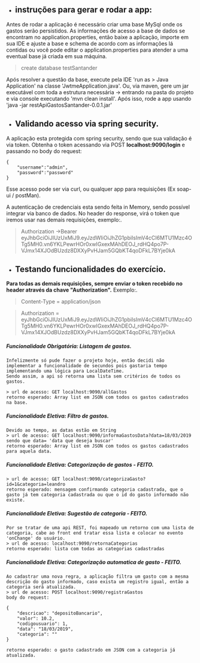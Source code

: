 
- ## instruções para gerar e rodar a app:

Antes de rodar a aplicação é necessário criar uma base MySql onde os gastos serão persistidos.
As informações de acesso a base de dados se encontram no application.properties, então baixe a aplicação, importe em sua IDE e ajuste a base e schema de acordo com as informações lá contidas ou você pode editar o application.properties para atender a uma eventual base já criada em sua máquina.

> create database testSantander

Após resolver a questão da base, execute pela IDE 'run as > Java Application' na classe 'JwtmeApplication.java'.
Ou, via maven, gere um jar executável com toda a estrutura necessária -> entrando na pasta do projeto e via console executando 'mvn clean install'. 
Após isso, rode a app usando 'java -jar restApiGastosSantander-0.0.1.jar'

- ## Validando acesso via spring security.

A aplicação esta protegida com spring security, sendo que sua validação é via token.
Obtenha o token acessando via POST **localhost:9090/login** e passando no body do request: 
```
{
	"username":"admin",
	"password":"password"
}
```
Esse acesso pode ser via curl, ou qualquer app para requisições (Ex soap-ui / postMan).

A autenticação de credenciais esta sendo feita in Memory, sendo possível integrar via banco de dados.
No header do response, virá o token que iremos usar nas demais requisições, exemplo:.

> Authorization →Bearer eyJhbGciOiJIUzUxMiJ9.eyJzdWIiOiJhZG1pbiIsImV4cCI6MTU1Mzc4OTg5MH0.vn6YKLPewrHOr0xwIGxexMAhDEOJ_rdHQ4po7P-VJmx14XJOdBUzdz8DXXyPvHJam5GQbKT4qoDFkL7BYje0kA

- ## Testando funcionalidades do exercício.

**Para todas as demais requisições, sempre enviar o token recebido no header através da chave "Authorization".**
Exemplo:.

> Content-Type = application/json 
 
> Authorization = eyJhbGciOiJIUzUxMiJ9.eyJzdWIiOiJhZG1pbiIsImV4cCI6MTU1Mzc4OTg5MH0.vn6YKLPewrHOr0xwIGxexMAhDEOJ_rdHQ4po7P-VJmx14XJOdBUzdz8DXXyPvHJam5GQbKT4qoDFkL7BYje0kA 


##### Funcionalidade Obrigatória: Listagem de gastos.
	Infelizmente só pude fazer o projeto hoje, então decidi não implementar a funcionalidade de secundos pois gastaria tempo implementando uma lógica para LocalDateTime.
	Sendo assim, a api só retorna uma lista sem critérios de todos os gastos.
	
	> url de acesso: GET localhost:9090/allGastos
	retorno esperado: Array list em JSON com todos os gastos cadastrados na base.
	
##### Funcionalidade Eletiva: Filtro de gastos.
	Devido ao tempo, as datas estão em String
	> url de acesso: GET localhost:9090/informaGastosData?data=18/03/2019 
	sendo que data= 'data que deseja buscar'
	retorno esperado: Array list em JSON com todos os gastos cadastrados para aquela data.
	
##### Funcionalidade Eletiva: Categorização de gastos - FEITO.
	> url de acesso: GET localhost:9090/categorizaGasto?id=1&categoria=leandro
	retorno esperado: mensagem confirmando categoria cadastrada, que o gasto já tem categoria cadastrada ou que o id do gasto informado não existe.
	
##### Funcionalidade Eletiva: Sugestão de categoria - FEITO.
	Por se tratar de uma api REST, foi mapeado um retorno com uma lista de categoria, cabe ao front end tratar essa lista e colocar no evento 'onChange' do usuário.
	> url de acesso: localhost:9090/retornaCategorias
	retorno esperado: lista com todas as categorias cadastradas
	
##### Funcionalidade Eletiva: Categorização automatica de gasto - FEITO.
	Ao cadastrar uma nova regra, a aplicação filtra um gasto com a mesma descrição do gasto informado, caso exista um registro igual, então a categoria será atualizada.
	> url de acesso: POST localhost:9090/registraGastos
	body do request:
	
	{
	    "descricao": "depositoBancario",
	    "valor": 10.2,
	    "codigousuario": 1,
	    "data": "18/03/2019",
	    "categoria": ""
	}
	
	retorno esperado: o gasto cadastrado em JSON com a categoria já atualizada.
